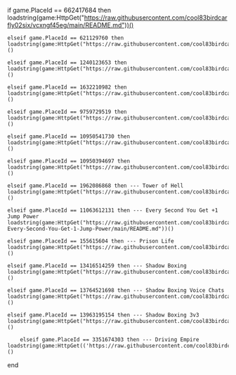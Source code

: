 if game.PlaceId == 662417684 then
    loadstring(game:HttpGet("https://raw.githubusercontent.com/cool83birdcarfly02six/vcxngf45eg/main/README.md"))()

    elseif game.PlaceId == 621129760 then
    loadstring(game:HttpGet("https://raw.githubusercontent.com/cool83birdcarfly02six/KATPC/main/README.md"))()

    elseif game.PlaceId == 1240123653 then
    loadstring(game:HttpGet("https://raw.githubusercontent.com/cool83birdcarfly02six/fsfv832vwaww/main/README.md"))()

    elseif game.PlaceId == 1632210982 then
    loadstring(game:HttpGet("https://raw.githubusercontent.com/cool83birdcarfly02six/fsfv832vwaww/main/README.md"))()

    elseif game.PlaceId == 9759729519 then
    loadstring(game:HttpGet("https://raw.githubusercontent.com/cool83birdcarfly02six/fsdsfdewesdfdfsd/main/README.md"))()

    elseif game.PlaceId == 10950541730 then
    loadstring(game:HttpGet("https://raw.githubusercontent.com/cool83birdcarfly02six/fsdsfdewesdfdfsd/main/README.md"))()

    elseif game.PlaceId == 10950394697 then
    loadstring(game:HttpGet("https://raw.githubusercontent.com/cool83birdcarfly02six/fsdsfdewesdfdfsd/main/README.md"))()

    elseif game.PlaceId == 1962086868 then --- Tower of Hell
    loadstring(game:HttpGet("https://raw.githubusercontent.com/cool83birdcarfly02six/Toh/main/README.md"))()

    elseif game.PlaceId == 11063612131 then --- Every Second You Get +1 Jump Power
    loadstring(game:HttpGet("https://raw.githubusercontent.com/cool83birdcarfly02six/-Every-Second-You-Get-1-Jump-Power/main/README.md"))()

    elseif game.PlaceId == 155615604 then --- Prison Life
    loadstring(game:HttpGet("https://raw.githubusercontent.com/cool83birdcarfly02six/PrisonLife/main/README.md"))()

    elseif game.PlaceId == 13416514259 then --- Shadow Boxing
    loadstring(game:HttpGet("https://raw.githubusercontent.com/cool83birdcarfly02six/ShadowBoxingPC/main/README.md"))()

    elseif game.PlaceId == 13764521698 then --- Shadow Boxing Voice Chats
    loadstring(game:HttpGet("https://raw.githubusercontent.com/cool83birdcarfly02six/ShadowBoxingPC/main/README.md"))()

    elseif game.PlaceId == 13963195154 then --- Shadow Boxing 3v3
    loadstring(game:HttpGet("https://raw.githubusercontent.com/cool83birdcarfly02six/ShadowBoxingPC/main/README.md"))()

        elseif game.PlaceId == 3351674303 then --- Driving Empire
    loadstring(game:HttpGet(('https://raw.githubusercontent.com/cool83birdcarfly02six/DrivingEmpirePC/main/README.md'),true))()



end

